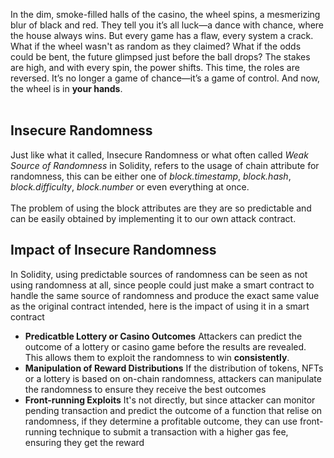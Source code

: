 In the dim, smoke-filled halls of the casino, the wheel spins, a mesmerizing blur of black and red. They tell you it’s all luck—a dance with chance, where the house always wins. But every game has a flaw, every system a crack. What if the wheel wasn't as random as they claimed? What if the odds could be bent, the future glimpsed just before the ball drops? The stakes are high, and with every spin, the power shifts. This time, the roles are reversed. It’s no longer a game of chance—it’s a game of control. And now, the wheel is in **your hands**. &nbsp;  
&nbsp;  

## Insecure Randomness
Just like what it called, Insecure Randomness or what often called *Weak Source of Randomness* in Solidity, refers to the usage of chain attribute for randomness, this can be either one of *block.timestamp*, *block.hash*, *block.difficulty*, *block.number* or even everything at once. &nbsp;  
&nbsp;  
The problem of using the block attributes are they are so predictable and can be easily obtained by implementing it to our own attack contract.

## Impact of Insecure Randomness
In Solidity, using predictable sources of randomness can be seen as not using randomness at all, since people could just make a smart contract to handle the same source of randomness and produce the exact same value as the original contract intended, here is the impact of using it in a smart contract

- **Predicatble Lottery or Casino Outcomes**
    Attackers can predict the outcome of a lottery or casino game before the results are revealed. This allows them to exploit the randomness to win **consistently**.
- **Manipulation of Reward Distributions**
    If the distribution of tokens, NFTs or a lottery is based on on-chain randomness, attackers can manipulate the randomness to ensure they receive the best outcomes
- **Front-running Exploits**
    It's not directly, but since attacker can monitor pending transaction and predict the outcome of a function that relise on randomness, if they determine a profitable outcome, they can use front-running technique to submit a transaction with a higher gas fee, ensuring they get the reward